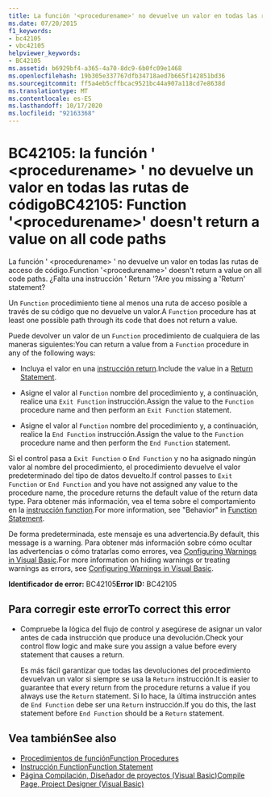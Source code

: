 ```yaml
---
title: La función '<procedurename>' no devuelve un valor en todas las rutas de acceso a código
ms.date: 07/20/2015
f1_keywords:
- bc42105
- vbc42105
helpviewer_keywords:
- BC42105
ms.assetid: b6929bf4-a365-4a70-8dc9-6b0fc09e1468
ms.openlocfilehash: 19b305e337767dfb34718aed7b665f142851bd36
ms.sourcegitcommit: ff5a4eb5cffbcac9521bc44a907a118cd7e8638d
ms.translationtype: MT
ms.contentlocale: es-ES
ms.lasthandoff: 10/17/2020
ms.locfileid: "92163368"
---
```

# <a name="bc42105-function-procedurename-doesnt-return-a-value-on-all-code-paths"></a><span data-ttu-id="91aef-102">BC42105: la función ' \<procedurename> ' no devuelve un valor en todas las rutas de código</span><span class="sxs-lookup"><span data-stu-id="91aef-102">BC42105: Function '\<procedurename>' doesn't return a value on all code paths</span></span>

<span data-ttu-id="91aef-103">La función ' \<procedurename> ' no devuelve un valor en todas las rutas de acceso de código.</span><span class="sxs-lookup"><span data-stu-id="91aef-103">Function '\<procedurename>' doesn't return a value on all code paths.</span></span> <span data-ttu-id="91aef-104">¿Falta una instrucción ' Return '?</span><span class="sxs-lookup"><span data-stu-id="91aef-104">Are you missing a 'Return' statement?</span></span>

 <span data-ttu-id="91aef-105">Un `Function` procedimiento tiene al menos una ruta de acceso posible a través de su código que no devuelve un valor.</span><span class="sxs-lookup"><span data-stu-id="91aef-105">A `Function` procedure has at least one possible path through its code that does not return a value.</span></span>

 <span data-ttu-id="91aef-106">Puede devolver un valor de un `Function` procedimiento de cualquiera de las maneras siguientes:</span><span class="sxs-lookup"><span data-stu-id="91aef-106">You can return a value from a `Function` procedure in any of the following ways:</span></span>

- <span data-ttu-id="91aef-107">Incluya el valor en una [instrucción return](../statements/return-statement.md).</span><span class="sxs-lookup"><span data-stu-id="91aef-107">Include the value in a [Return Statement](../statements/return-statement.md).</span></span>

- <span data-ttu-id="91aef-108">Asigne el valor al `Function` nombre del procedimiento y, a continuación, realice una `Exit Function` instrucción.</span><span class="sxs-lookup"><span data-stu-id="91aef-108">Assign the value to the `Function` procedure name and then perform an `Exit Function` statement.</span></span>

- <span data-ttu-id="91aef-109">Asigne el valor al `Function` nombre del procedimiento y, a continuación, realice la `End Function` instrucción.</span><span class="sxs-lookup"><span data-stu-id="91aef-109">Assign the value to the `Function` procedure name and then perform the `End Function` statement.</span></span>

 <span data-ttu-id="91aef-110">Si el control pasa a `Exit Function` o `End Function` y no ha asignado ningún valor al nombre del procedimiento, el procedimiento devuelve el valor predeterminado del tipo de datos devuelto.</span><span class="sxs-lookup"><span data-stu-id="91aef-110">If control passes to `Exit Function` or `End Function` and you have not assigned any value to the procedure name, the procedure returns the default value of the return data type.</span></span> <span data-ttu-id="91aef-111">Para obtener más información, vea el tema sobre el comportamiento en la [instrucción function](../statements/function-statement.md).</span><span class="sxs-lookup"><span data-stu-id="91aef-111">For more information, see "Behavior" in [Function Statement](../statements/function-statement.md).</span></span>

 <span data-ttu-id="91aef-112">De forma predeterminada, este mensaje es una advertencia.</span><span class="sxs-lookup"><span data-stu-id="91aef-112">By default, this message is a warning.</span></span> <span data-ttu-id="91aef-113">Para obtener más información sobre cómo ocultar las advertencias o cómo tratarlas como errores, vea [Configuring Warnings in Visual Basic](/visualstudio/ide/configuring-warnings-in-visual-basic).</span><span class="sxs-lookup"><span data-stu-id="91aef-113">For more information on hiding warnings or treating warnings as errors, see [Configuring Warnings in Visual Basic](/visualstudio/ide/configuring-warnings-in-visual-basic).</span></span>

 <span data-ttu-id="91aef-114">**Identificador de error:** BC42105</span><span class="sxs-lookup"><span data-stu-id="91aef-114">**Error ID:** BC42105</span></span>

## <a name="to-correct-this-error"></a><span data-ttu-id="91aef-115">Para corregir este error</span><span class="sxs-lookup"><span data-stu-id="91aef-115">To correct this error</span></span>

- <span data-ttu-id="91aef-116">Compruebe la lógica del flujo de control y asegúrese de asignar un valor antes de cada instrucción que produce una devolución.</span><span class="sxs-lookup"><span data-stu-id="91aef-116">Check your control flow logic and make sure you assign a value before every statement that causes a return.</span></span>

     <span data-ttu-id="91aef-117">Es más fácil garantizar que todas las devoluciones del procedimiento devuelvan un valor si siempre se usa la `Return` instrucción.</span><span class="sxs-lookup"><span data-stu-id="91aef-117">It is easier to guarantee that every return from the procedure returns a value if you always use the `Return` statement.</span></span> <span data-ttu-id="91aef-118">Si lo hace, la última instrucción antes de `End Function` debe ser una `Return` instrucción.</span><span class="sxs-lookup"><span data-stu-id="91aef-118">If you do this, the last statement before `End Function` should be a `Return` statement.</span></span>

## <a name="see-also"></a><span data-ttu-id="91aef-119">Vea también</span><span class="sxs-lookup"><span data-stu-id="91aef-119">See also</span></span>

- [<span data-ttu-id="91aef-120">Procedimientos de función</span><span class="sxs-lookup"><span data-stu-id="91aef-120">Function Procedures</span></span>](../../programming-guide/language-features/procedures/function-procedures.md)
- [<span data-ttu-id="91aef-121">Instrucción Function</span><span class="sxs-lookup"><span data-stu-id="91aef-121">Function Statement</span></span>](../statements/function-statement.md)
- [<span data-ttu-id="91aef-122">Página Compilación, Diseñador de proyectos (Visual Basic)</span><span class="sxs-lookup"><span data-stu-id="91aef-122">Compile Page, Project Designer (Visual Basic)</span></span>](/visualstudio/ide/reference/compile-page-project-designer-visual-basic)
